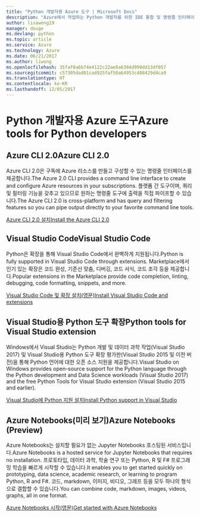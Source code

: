 ```yaml
---
title: "Python 개발자용 Azure 도구 | Microsoft Docs"
description: "Azure에서 작업하는 Python 개발자를 위한 IDE 통합 및 명령줄 인터페이스입니다."
author: lisawong19
manager: douge
ms.devlang: python
ms.topic: article
ms.service: Azure
ms.technology: Azure
ms.date: 06/21/2017
ms.author: liwong
ms.openlocfilehash: 35faf0a6b74e4122c22ae0a6304d990dd13df057
ms.sourcegitcommit: c57305dad01cad925faf50a64953c408429d4ca9
ms.translationtype: HT
ms.contentlocale: ko-KR
ms.lasthandoff: 12/05/2017
---
```

# <a name="azure-tools-for-python-developers"></a><span data-ttu-id="0da7d-103">Python 개발자용 Azure 도구</span><span class="sxs-lookup"><span data-stu-id="0da7d-103">Azure tools for Python developers</span></span>

## <a name="azure-cli-20"></a><span data-ttu-id="0da7d-104">Azure CLI 2.0</span><span class="sxs-lookup"><span data-stu-id="0da7d-104">Azure CLI 2.0</span></span>

<span data-ttu-id="0da7d-105">Azure CLI 2.0은 구독에 Azure 리소스를 만들고 구성할 수 있는 명령줄 인터페이스를 제공합니다.</span><span class="sxs-lookup"><span data-stu-id="0da7d-105">The Azure 2.0 CLI provides a command line interface to create and configure Azure resources in your subscriptions.</span></span> <span data-ttu-id="0da7d-106">플랫폼 간 도구이며, 쿼리 및 필터링 기능을 갖추고 있으므로 원하는 명령줄 도구에 출력을 직접 파이프할 수 있습니다.</span><span class="sxs-lookup"><span data-stu-id="0da7d-106">The Azure CLI 2.0 is cross-platform and has query and filtering features so you can pipe output directly to your favorite command line tools.</span></span> 

[<span data-ttu-id="0da7d-107">Azure CLI 2.0 설치</span><span class="sxs-lookup"><span data-stu-id="0da7d-107">Install the Azure CLI 2.0</span></span>](https://docs.microsoft.com/cli/azure/install-azure-cli)

## <a name="visual-studio-code"></a><span data-ttu-id="0da7d-108">Visual Studio Code</span><span class="sxs-lookup"><span data-stu-id="0da7d-108">Visual Studio Code</span></span>
<span data-ttu-id="0da7d-109">Python은 확장을 통해 Visual Studio Code에서 완벽하게 지원됩니다.</span><span class="sxs-lookup"><span data-stu-id="0da7d-109">Python is fully supported in Visual Studio Code through extensions.</span></span> <span data-ttu-id="0da7d-110">Marketplace에서 인기 있는 확장은 코드 완성, 기준선 맞춤, 디버깅, 코드 서식, 코드 조각 등을 제공합니다.</span><span class="sxs-lookup"><span data-stu-id="0da7d-110">Popular extensions in the Marketplace provide code completion, linting, debugging, code formatting, snippets, and more.</span></span>

[<span data-ttu-id="0da7d-111">Visual Studio Code 및 확장 설치(영문)</span><span class="sxs-lookup"><span data-stu-id="0da7d-111">Install Visual Studio Code and extensions</span></span>](https://code.visualstudio.com/docs/languages/python)

## <a name="python-tools-for-visual-studio-extension"></a><span data-ttu-id="0da7d-112">Visual Studio용 Python 도구 확장</span><span class="sxs-lookup"><span data-stu-id="0da7d-112">Python tools for Visual Studio extension</span></span>
<span data-ttu-id="0da7d-113">Windows에서 Visual Studio는 Python 개발 및 데이터 과학 작업(Visual Studio 2017) 및 Visual Studio용 Python 도구 확장 평가판(Visual Studio 2015 및 이전 버전)을 통해 Python 언어에 대한 오픈 소스 지원을 제공합니다.</span><span class="sxs-lookup"><span data-stu-id="0da7d-113">Visual Studio on Windows provides open-source support for the Python language through the Python development and Data Science workloads (Visual Studio 2017) and the free Python Tools for Visual Studio extension (Visual Studio 2015 and earlier).</span></span> 

[<span data-ttu-id="0da7d-114">Visual Studio에 Python 지원 설치</span><span class="sxs-lookup"><span data-stu-id="0da7d-114">Install Python support in Visual Studio</span></span>](https://docs.microsoft.com/visualstudio/python/installation)

## <a name="azure-notebooks-preview"></a><span data-ttu-id="0da7d-115">Azure Notebooks(미리 보기)</span><span class="sxs-lookup"><span data-stu-id="0da7d-115">Azure Notebooks (Preview)</span></span>
<span data-ttu-id="0da7d-116">Azure Notebooks는 설치할 필요가 없는 Jupyter Notebooks 호스팅된 서비스입니다.</span><span class="sxs-lookup"><span data-stu-id="0da7d-116">Azure Notebooks is a hosted service for Jupyter Notebooks that requires no installation.</span></span> <span data-ttu-id="0da7d-117">프로토타입, 데이터 과학, 학술 연구 또는 Python, R 및 F# 프로그래밍 학습을 빠르게 시작할 수 있습니다.</span><span class="sxs-lookup"><span data-stu-id="0da7d-117">It enables you to get started quickly on prototyping, data science, academic research, or learning to program Python, R and F#.</span></span> <span data-ttu-id="0da7d-118">코드, markdown, 이미지, 비디오, 그래프 등을 모두 하나의 형식으로 결합할 수 있습니다.</span><span class="sxs-lookup"><span data-stu-id="0da7d-118">You can combine code, markdown, images, videos, graphs, all in one format.</span></span>

[<span data-ttu-id="0da7d-119">Azure Notebooks 시작(영문)</span><span class="sxs-lookup"><span data-stu-id="0da7d-119">Get started with Azure Notebooks</span></span>](https://notebooks.azure.com/)
